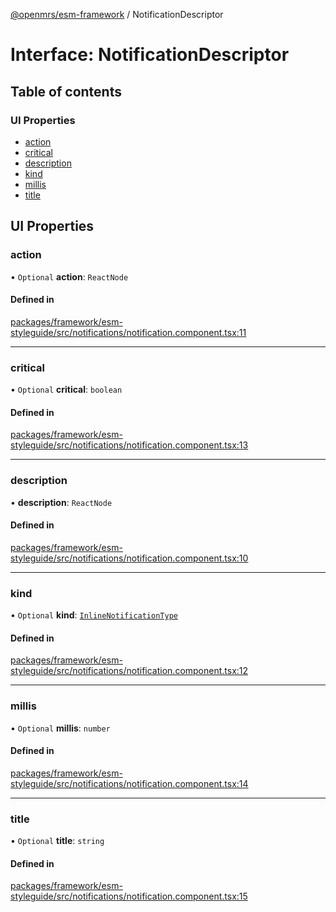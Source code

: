 [@openmrs/esm-framework](../API.md) / NotificationDescriptor

# Interface: NotificationDescriptor

## Table of contents

### UI Properties

- [action](NotificationDescriptor.md#action)
- [critical](NotificationDescriptor.md#critical)
- [description](NotificationDescriptor.md#description)
- [kind](NotificationDescriptor.md#kind)
- [millis](NotificationDescriptor.md#millis)
- [title](NotificationDescriptor.md#title)

## UI Properties

### action

• `Optional` **action**: `ReactNode`

#### Defined in

[packages/framework/esm-styleguide/src/notifications/notification.component.tsx:11](https://github.com/mccarthyaaron/openmrs-esm-core/blob/main/packages/framework/esm-styleguide/src/notifications/notification.component.tsx#L11)

___

### critical

• `Optional` **critical**: `boolean`

#### Defined in

[packages/framework/esm-styleguide/src/notifications/notification.component.tsx:13](https://github.com/mccarthyaaron/openmrs-esm-core/blob/main/packages/framework/esm-styleguide/src/notifications/notification.component.tsx#L13)

___

### description

• **description**: `ReactNode`

#### Defined in

[packages/framework/esm-styleguide/src/notifications/notification.component.tsx:10](https://github.com/mccarthyaaron/openmrs-esm-core/blob/main/packages/framework/esm-styleguide/src/notifications/notification.component.tsx#L10)

___

### kind

• `Optional` **kind**: [`InlineNotificationType`](../API.md#inlinenotificationtype)

#### Defined in

[packages/framework/esm-styleguide/src/notifications/notification.component.tsx:12](https://github.com/mccarthyaaron/openmrs-esm-core/blob/main/packages/framework/esm-styleguide/src/notifications/notification.component.tsx#L12)

___

### millis

• `Optional` **millis**: `number`

#### Defined in

[packages/framework/esm-styleguide/src/notifications/notification.component.tsx:14](https://github.com/mccarthyaaron/openmrs-esm-core/blob/main/packages/framework/esm-styleguide/src/notifications/notification.component.tsx#L14)

___

### title

• `Optional` **title**: `string`

#### Defined in

[packages/framework/esm-styleguide/src/notifications/notification.component.tsx:15](https://github.com/mccarthyaaron/openmrs-esm-core/blob/main/packages/framework/esm-styleguide/src/notifications/notification.component.tsx#L15)
